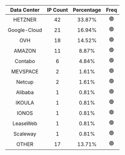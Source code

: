 | Data Center | IP Count | Percentage | Freq |
|:------------:|:--------:|:-----------:|:-----:|
| HETZNER | 42 | 33.87% | 🟢 |
| Google-Cloud | 21 | 16.94% | 🟢 |
| OVH | 18 | 14.52% | 🟢 |
| AMAZON | 11 | 8.87% | 🟢 |
| Contabo | 6 | 4.84% | 🟢 |
| MEVSPACE | 2 | 1.61% | 🟢 |
| Netcup | 2 | 1.61% | 🟢 |
| Alibaba | 1 | 0.81% | 🟢 |
| IKOULA | 1 | 0.81% | 🟢 |
| IONOS | 1 | 0.81% | 🟢 |
| LeaseWeb | 1 | 0.81% | 🟢 |
| Scaleway | 1 | 0.81% | 🟢 |
| OTHER | 17 | 13.71% | 🟢 |